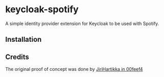 # keycloak-spotify
A simple identity provider extension for Keycloak to be used with Spotify.

## Installation

## Credits
The original proof of concept was done by [JiriHartikka in 00feef4](https://github.com/JiriHartikka/keycloak/commit/5c6c02fc359cfa126c805f56d6d99b436d379bb9#diff-07bd90057ba9ff62bb52c623971d02f1c17a45719226f075469314a6616deae1) 
